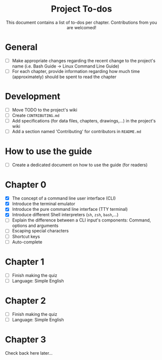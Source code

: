 <h1 align="center">Project To-dos</h1>

<p align="center">
    This document contains a list of to-dos per chapter. Contributions from you
    are welcomed!
</p>


General
=======

- [ ] Make appropriate changes regarding the recent change to the project's name
(i.e. Bash Guide -> Linux Command Line Guide)
- [ ] For each chapter, provide information regarding how much time
(approximately) should be spent to read the chapter

Development
===========

- [ ] Move TODO to the project's wiki
- [ ] Create `CONTRIBUTING.md`
- [ ] Add specifications (for data files, chapters, drawings,...) in the
project's wiki
- [ ] Add a section named 'Contributing' for contributors in `README.md`

How to use the guide
====================

- [ ] Create a dedicated document on how to use the guide (for readers)

Chapter 0
=========

- [x] The concept of a command line user interface (CLI)
- [x] Introduce the terminal emulator
- [x] Introduce the pure command line interface (TTY terminal)
- [X] Introduce different Shell interpreters (`sh`, `zsh`, `bash`,...)
- [ ] Explain the difference between a CLI input's components: Command, options
and arguments
- [ ] Escaping special characters
- [ ] Shortcut keys
- [ ] Auto-complete

Chapter 1
=========

- [ ] Finish making the quiz
- [ ] Language: Simple English

Chapter 2
=========

- [ ] Finish making the quiz
- [ ] Language: Simple English

Chapter 3
=========

Check back here later...

